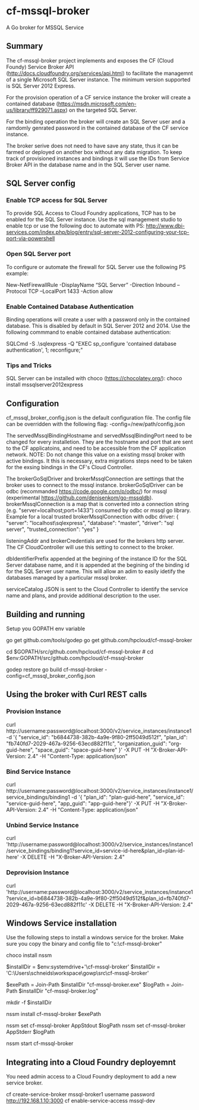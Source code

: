 # cf-mssql-broker
A Go broker for MSSQL Service

## Summary

The cf-mssql-broker project implements and exposes the CF (Cloud Foundy) Service Broker API (http://docs.cloudfoundry.org/services/api.html) to facilitate the managemnt of a single Microsoft SQL Server instance. The minimum version supported is SQL Server 2012 Express.

For the provision operation of a CF service instance the broker will create a contained database (https://msdn.microsoft.com/en-us/library/ff929071.aspx) on the targeted SQL Server.

For the binding operation the broker will create an SQL Server user and a ramdomly genrated password in the contained database of the CF service instance.

The broker serive does not need to have save any state, thus it can be farmed or deployed on another box without any data migration. To keep track of provisioned instances and bindings it will use the IDs from Service Broker API in the database name and in the SQL Server user name.



## SQL Server config

### Enable TCP access for SQL Server
To provide SQL Access to Cloud Foundry applications, TCP has to be enabled for the SQL Server instance.
Use the sql management studio to enable tcp or use the following doc to automate with PS: http://www.dbi-services.com/index.php/blog/entry/sql-server-2012-configuring-your-tcp-port-via-powershell

### Open SQL Server port

To configure or automate the firewall for SQL Server use the following PS example:

New-NetFirewallRule -DisplayName “SQL Server” -Direction Inbound –Protocol TCP –LocalPort 1433 -Action allow


### Enable Contained Database Authentication

Binding operations will create a user with a password only in the contained database. This is disabled by
default in SQL Server 2012 and 2014. Use the following commmand to enable contained database authentication:

SQLCmd -S .\sqlexpress  -Q "EXEC sp_configure 'contained database authentication', 1; reconfigure;"

### Tips and Tricks

SQL Server can be installed with choco (https://chocolatey.org/):
choco install mssqlserver2012express

## Configuration

cf_mssql_broker_config.json is the default configuration file. The config file can be overridden with
the following flag: -config=/new/path/config.json

The servedMssqlBindingHostname and servedMssqlBindingPort need to be changed for every installetion.
They are the hostname and port that are sent to the CF applicatoins, and need to be accessible from the CF application network. NOTE: Do not change this value on a existing mssql broker with active bindings.
It this is necessary, extra migrations steps need to be taken for the exsing bindings in the CF's Cloud Controller.

The brokerGoSqlDriver and brokerMssqlConnection are settings that the broker uses to connect to the mssql instance. brokerGoSqlDriver can be odbc (recommanded https://code.google.com/p/odbc/) for mssql (experimental https://github.com/denisenkom/go-mssqldb). brokerMssqlConnection is a map that is 
converted into a connection string (e.g. "server=localhost;port=1433") consumed by odbc or mssql go library.
Example for a local trusted brokerMssqlConnection with odbc driver:
	{
		"server":   "localhost\\sqlexpress",
		"database": "master",
		"driver": 	"sql server",
		"trusted_connection": "yes"
	}

listeningAddr and brokerCredentials are used for the brokers http server. The CF CloudController will use this setting to connect to the broker.

dbIdentifierPrefix appended at the begining of the instance ID for the SQL Server database name, and it is appended at the begining of the binding id for the SQL Server user name. This will allow an adim to easily idetify the databases managed by a particular mssql broker.

serviceCatalog JSON is sent to the Cloud Controller to identify the service name and plans, and provide additional description to the user.

## Building and running

Setup you GOPATH env variable

go get github.com/tools/godep
go get github.com/hpcloud/cf-mssql-broker

cd $GOPATH/src/github.com/hpcloud/cf-mssql-broker # cd $env:GOPATH/src/github.com/hpcloud/cf-mssql-broker

godep restore
go build
cf-mssql-broker -config=cf_mssql_broker_config.json


## Using the broker with Curl REST calls

### Provision Instance

curl http://username:password@localhost:3000/v2/service_instances/instance1 -d '{ "service_id":  "b6844738-382b-4a9e-9f80-2ff5049d512f", "plan_id":           "fb740fd7-2029-467a-9256-63ecd882f11c",  "organization_guid": "org-guid-here", "space_guid":        "space-guid-here" }' -X PUT -H "X-Broker-API-Version: 2.4" -H "Content-Type: application/json"

### Bind Service Instance

curl http://username:password@localhost:3000/v2/service_instances/instance1/service_bindings/binding1 -d '{  "plan_id":        "plan-guid-here",  "service_id":     "service-guid-here",  "app_guid":       "app-guid-here"}' -X PUT -H "X-Broker-API-Version: 2.4" -H "Content-Type: application/json"

### Unbind Service Instance

curl 'http://username:password@localhost:3000/v2/service_instances/instance1/service_bindings/binding1?service_id=service-id-here&plan_id=plan-id-here' -X DELETE -H "X-Broker-API-Version: 2.4"

### Deprovision Instance
curl 'http://username:password@localhost:3000/v2/service_instances/instance1?service_id=b6844738-382b-4a9e-9f80-2ff5049d512f&plan_id=fb740fd7-2029-467a-9256-63ecd882f11c' -X DELETE -H "X-Broker-API-Version: 2.4"

## Windows Service installation

Use the following steps to install a windows service for the broker. Make sure you copy the binary
and config file to "c:\cf-mssql-broker"

choco install nssm

$installDir = $env:systemdrive+'\cf-mssql-broker'
$installDir = 'C:\Users\schneids\workspace\gowp\src\cf-mssql-broker'

$exePath = Join-Path $installDir "cf-mssql-broker.exe"
$logPath = Join-Path $installDir "cf-mssql-broker.log"

mkdir -f $installDir

nssm install cf-mssql-broker $exePath

nssm set  cf-mssql-broker  AppStdout $logPath
nssm set  cf-mssql-broker  AppStderr $logPath

nssm start cf-mssql-broker

## Integrating into a Cloud Foundry deployemnt

You need admin access to a Cloud Foundry deployment to add a new service broker.

cf create-service-broker mssql-broker1 username password http://192.168.1.10:3000
cf enable-service-access mssql-dev
